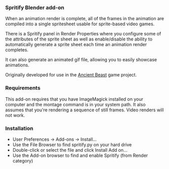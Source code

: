 ### Spritify Blender add-on

When an animation render is complete, all of the frames in the animation are
compiled into a single spritesheet usable for sprite-based video games.

There is a Spritify panel in Render Properties where you configure some of the
attributes of the sprite sheet as well as enable/disable the ability to
automatically generate a sprite sheet each time an animation render completes.

It can also generate an animated gif file, allowing you to easily showcase animations.

Originally developed for use in the [Ancient Beast](https://AncientBeast.com) game project.

### Requirements

This add-on requires that you have ImageMagick installed on your computer and the montage command is in your system path.
It also assumes that you're rendering a sequence of still frames. Video renders will not work.

### Installation

- User Preferences → Add-ons → Install...
- Use the File Browser to find spritify.py on your hard drive
- Double-click or select the file and click Install Add on...
- Use the Add-on browser to find and enable Spritify (from Render category)
